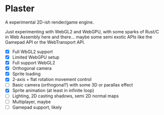 # Plaster

A experimental 2D-ish render/game engine.

Just experimenting with WebGL2 and WebGPU, with some sparks of Rust/C in Web Assembly here and there... maybe some semi exotic APIs like the Gamepad API or the WebTransport API.

- [x] Full WbGL2 support
- [x] Limited WebGPU setup
- [x] Full support WebGL2
- [x] Orthogonal camera
- [x] Sprite loading
- [x] 2-axis + flat rotation movement control
- [ ] Basic camera (orthogonal?) with some 3D or parallax effect
- [x] Sprite animation (at least in infinite loop)
- [ ] Lighting, 2D casting shadows, semi 2D normal maps
- [ ] Multiplayer, maybe
- [ ] Gamepad support, likely
